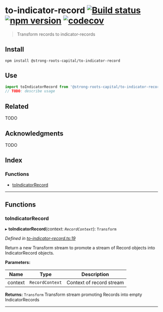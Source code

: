 
to-indicator-record [![Build status](https://travis-ci.org/strong-roots-capital/to-indicator-record.svg?branch=master)](https://travis-ci.org/strong-roots-capital/to-indicator-record) [![npm version](https://img.shields.io/npm/v/@strong-roots-capital/to-indicator-record.svg)](https://npmjs.org/package/@strong-roots-capital/to-indicator-record) [![codecov](https://codecov.io/gh/strong-roots-capital/to-indicator-record/branch/master/graph/badge.svg)](https://codecov.io/gh/strong-roots-capital/to-indicator-record)
====================================================================================================================================================================================================================================================================================================================================================================================================================================================================================================================================

> Transform records to indicator-records

Install
-------

```shell
npm install @strong-roots-capital/to-indicator-record
```

Use
---

```typescript
import toIndicatorRecord from '@strong-roots-capital/to-indicator-record'
// TODO: describe usage
```

Related
-------

TODO

Acknowledgments
---------------

TODO

## Index

### Functions

* [toIndicatorRecord](#toindicatorrecord)

---

## Functions

<a id="toindicatorrecord"></a>

###  toIndicatorRecord

▸ **toIndicatorRecord**(context: *`RecordContext`*): `Transform`

*Defined in [to-indicator-record.ts:19](https://github.com/strong-roots-capital/to-indicator-record/blob/e55747b/src/to-indicator-record.ts#L19)*

Return a new Transform stream to promote a stream of Record objects into IndicatorRecord objects.

**Parameters:**

| Name | Type | Description |
| ------ | ------ | ------ |
| context | `RecordContext` |  Context of record stream |

**Returns:** `Transform`
Transform stream promoting Records into empty IndicatorRecords

___

